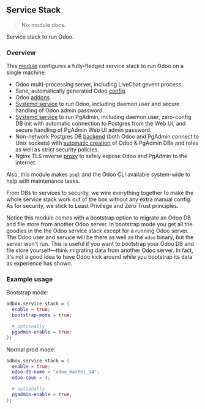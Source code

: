 Service Stack
-------------
> Nix module docs.

Service stack to run Odoo.


### Overview

This [module][iface] configures a fully-fledged service stack to run
Odoo on a single machine:
- Odoo multi-processing server, including LiveChat gevent process.
- Sane, automatically generated Odoo [config][cfg].
- Odoo [addons][addons].
- [Systemd service][svc] to run Odoo, including daemon user and
  secure handling of Odoo admin password.
- [Systemd service][pgadmin] to run PgAdmin, including daemon user,
  zero-config DB init with automatic connection to Postgres from
  the Web UI, and secure handling of PgAdmin Web UI admin password.
- Non-network Postgres DB [backend][mod] (both Odoo and PgAdmin
  connect to Unix sockets) with [automatic creation][init] of Odoo
  & PgAdmin DBs and roles as well as strict security policies.
- Nginx TLS reverse [proxy][proxy] to safely expose Odoo and PgAdmin
  to the internet.

Also, this module makes `psql` and the Odoo CLI available system-wide
to help with maintenance tasks.

From DBs to services to security, we wire everything together to
make the whole service stack work out of the box without any extra
manual config. As for security, we stick to Least Privilege and Zero
Trust principles.

Notice this module comes with a bootstrap option to migrate an Odoo
DB and file store from another Odoo server. In bootstrap mode you
get all the goodies in the the Odoo service stack except for a running
Odoo server. The Odoo user and service will be there as well as the
`odoo` binary, but the server won't run. This is useful if you want
to bootstrap your Odoo DB and file store yourself—think migrating
data from another Odoo server. In fact, it's not a good idea to have
Odoo kick around while you bootstrap its data as experience has shown.


### Example usage

Bootstrap mode:

```nix
odbox.service-stack = {
  enable = true;
  bootstrap-mode = true;

  # optionally
  pgadmin-enable = true;
};
```

Normal prod mode:

```nix
odbox.service-stack = {
  enable = true;
  odoo-db-name = "odoo_martel_14";
  odoo-cpus = 4;

  # optionally
  pgadmin-enable = true;
};
```




[addons]: ../../pkgs/odoo-addons/docs.md
[cfg]: ./odoo-config.nix
[iface]: ./interface.nix
[init]: ./db-init.nix
[mod]: ./module.nix
[pgadmin]: ./pgadmin.nix
[proxy]: ./nginx.nix
[svc]: ./odoo-svc.nix
